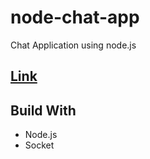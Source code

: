 # node-chat-app
Chat Application using node.js

## [Link](https://cryptic-anchorage-76734.herokuapp.com/)

## Build With
  * Node.js
  * Socket
